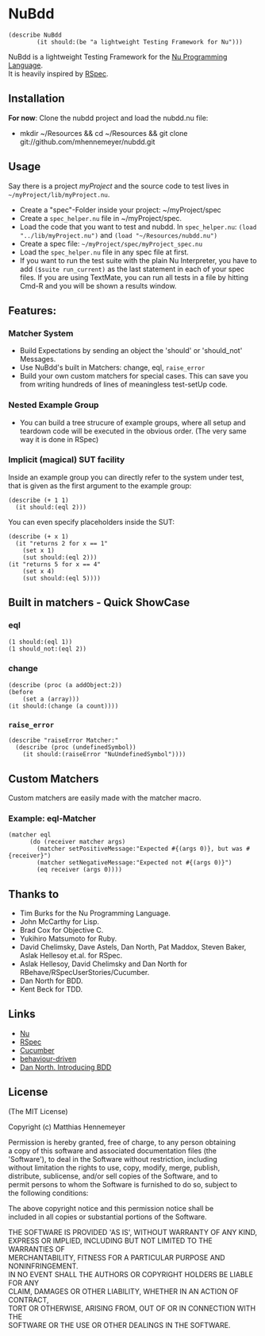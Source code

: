 # NuBdd

    (describe NuBdd
			(it should:(be "a lightweight Testing Framework for Nu")))

NuBdd is a lightweight Testing Framework for the [Nu Programming Language](http://programming.nu).   
It is heavily inspired by [RSpec](http://rspec.info).


## Installation

**For now**: Clone the nubdd project and load the nubdd.nu file:

* mkdir ~/Resources && cd ~/Resources && git clone git://github.com/mhennemeyer/nubdd.git
  

## Usage

Say there is a project _myProject_ and the source code to test lives in `~/myProject/lib/myProject.nu`.

* Create a "spec"-Folder inside your project: ~/myProject/spec
* Create a `spec_helper.nu` file in ~/myProject/spec.
* Load the code that you want to test and nubdd. In `spec_helper.nu`: `(load "../lib/myProject.nu")` and `(load "~/Resources/nubdd.nu")`
* Create a spec file: `~/myProject/spec/myProject_spec.nu`
* Load the `spec_helper.nu` file in any spec file at first.
* If you want to run the test suite with the plain Nu Interpreter, 
  you have to add `($suite run_current)` as the last statement in each of your spec files.
  If you are using TextMate, you can run all tests in a file 
  by hitting Cmd-R and you will be shown a results window.


## Features:

### Matcher System

* Build Expectations by sending an object the 'should' or 'should_not' Messages.
* Use NuBdd's built in Matchers: change, eql, `raise_error`
* Build your own custom matchers for special cases. This can save you   
  from writing hundreds of lines of meaningless test-setUp code.

### Nested Example Group

* You can build a tree strucure of example groups, where all setup and teardown code will
  be executed in the obvious order. (The very same way it is done in RSpec)

### Implicit (magical) SUT facility

Inside an example group you can directly refer to the system under test, that is
given as the first argument to the example group: 

	(describe (+ 1 1)
	  (it should:(eql 2)))
	
You can even specify placeholders inside the SUT:

	(describe (+ x 1)
	  (it "returns 2 for x == 1"
	    (set x 1)
	    (sut should:(eql 2)))
    (it "returns 5 for x == 4"
	    (set x 4)
	    (sut should:(eql 5))))

## Built in matchers - Quick ShowCase

### eql 

	(1 should:(eql 1))
	(1 should_not:(eql 2))

### change

	(describe (proc (a addObject:2))
    (before 
	    (set a (array)))
    (it should:(change (a count))))

### `raise_error`

	(describe "raiseError Matcher:"
	  (describe (proc (undefinedSymbol))
	    (it should:(raiseError "NuUndefinedSymbol"))))

## Custom Matchers

Custom matchers are easily made with the matcher macro.

### Example: eql-Matcher

    (matcher eql
		  (do (receiver matcher args)
		    (matcher setPositiveMessage:"Expected #{(args 0)}, but was #{receiver}")
		    (matcher setNegativeMessage:"Expected not #{(args 0)}")
		    (eq receiver (args 0))))
      
## Thanks to

* Tim Burks for the Nu Programming Language.
* John McCarthy for Lisp.
* Brad Cox for Objective C.
* Yukihiro Matsumoto for Ruby.
* David Chelimsky, Dave Astels, Dan North, Pat Maddox, Steven Baker, Aslak Hellesoy et.al. for RSpec.
* Aslak Hellesoy, David Chelimsky and Dan North for RBehave/RSpecUserStories/Cucumber.
* Dan North for BDD.
* Kent Beck for TDD.

## Links

* [Nu](http://programming.nu)
* [RSpec](http://rspec.info)
* [Cucumber](http://cukes.info)
* [behaviour-driven](http://behaviour-driven.org/)
* [Dan North. Introducing BDD](http://dannorth.net/introducing-bdd)



## License

(The MIT License)

Copyright (c) Matthias Hennemeyer

Permission is hereby granted, free of charge, to any person obtaining   
a copy of this software and associated documentation files (the   
'Software'), to deal in the Software without restriction, including   
without limitation the rights to use, copy, modify, merge, publish,   
distribute, sublicense, and/or sell copies of the Software, and to   
permit persons to whom the Software is furnished to do so, subject to   
the following conditions:

The above copyright notice and this permission notice shall be   
included in all copies or substantial portions of the Software.

THE SOFTWARE IS PROVIDED 'AS IS', WITHOUT WARRANTY OF ANY KIND,   
EXPRESS OR IMPLIED, INCLUDING BUT NOT LIMITED TO THE WARRANTIES OF   
MERCHANTABILITY, FITNESS FOR A PARTICULAR PURPOSE AND NONINFRINGEMENT.   
IN NO EVENT SHALL THE AUTHORS OR COPYRIGHT HOLDERS BE LIABLE FOR ANY   
CLAIM, DAMAGES OR OTHER LIABILITY, WHETHER IN AN ACTION OF CONTRACT,   
TORT OR OTHERWISE, ARISING FROM, OUT OF OR IN CONNECTION WITH THE   
SOFTWARE OR THE USE OR OTHER DEALINGS IN THE SOFTWARE.